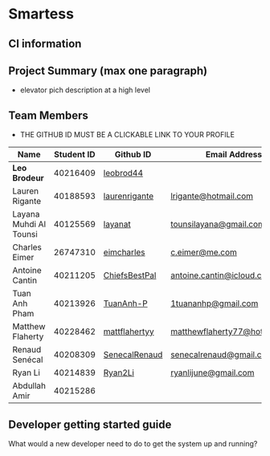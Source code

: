 # Smartess

## CI information

## Project Summary (max one paragraph)
- elevator pich description at a high level

## Team Members
* THE GITHUB ID MUST BE A CLICKABLE LINK TO YOUR PROFILE
  
| Name | Student ID | Github ID | Email Address|
|------|------------|-----------|--------------|
|**Leo Brodeur**|40216409|[leobrod44](https://github.com/leobrod44)||
|Lauren Rigante| 40188593| [laurenrigante](https://github.com/laurenrigante)| lrigante@hotmail.com|
|Layana Muhdi Al Tounsi| 40125569| [layanat](https://github.com/layanat)| tounsilayana@gmail.com |
|Charles Eimer|26747310|[eimcharles](https://github.com/eimcharles)|c.eimer@me.com|
|Antoine Cantin|40211205|[ChiefsBestPal](https://github.com/ChiefsBestPal)|antoine.cantin@icloud.com|
|Tuan Anh Pham|40213926|[TuanAnh-P](https://github.com/TuanAnh-P)|1tuananhp@gmail.com|
|Matthew Flaherty|40228462|[mattflahertyy](https://github.com/mattflahertyy) | matthewflaherty77@hotmail.com |
|Renaud Senécal|40208309|[SenecalRenaud](https://github.com/SenecalRenaud)|senecalrenaud@gmail.com|
|Ryan Li|40214839|[Ryan2Li](https://github.com/Ryan2Li)|ryanlijune@gmail.com|
|Abdullah Amir|40215286|||



## Developer getting started guide
What would a new developer need to do to get the system up and running?


